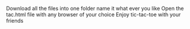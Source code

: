 Download all the files into one folder name it what ever you like
Open the tac.html file with any browser of your choice
Enjoy tic-tac-toe with your friends
